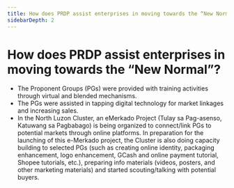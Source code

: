 ```yaml
---
title: How does PRDP assist enterprises in moving towards the “New Normal”?
sidebarDepth: 2
---
```


# How does PRDP assist enterprises in moving towards the “New Normal”?


 - The Proponent Groups (PGs) were provided with training activities through virtual and blended mechanisms.
 - The PGs were assisted in tapping digital technology for market linkages and increasing sales.
 - In the North Luzon Cluster, an eMerkado Project (Tulay sa Pag-asenso, Katuwang sa Pagbabago) is being organized to connect/link PGs to potential markets through online platforms. In preparation for the launching of this e-Merkado project, the Cluster is also doing capacity building to selected PGs (such as creating online identity, packaging enhancement, logo enhancement, GCash and online payment tutorial, Shopee tutorials, etc.), preparing info materials (videos, posters, and other marketing materials) and started scouting/talking with potential buyers.
